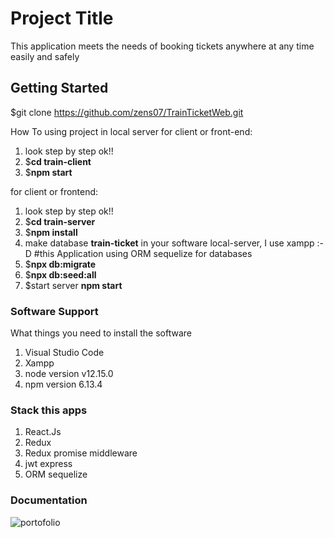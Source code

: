 # Project Title
This application meets the needs of booking tickets anywhere at any time easily and safely

## Getting Started

$git clone https://github.com/zens07/TrainTicketWeb.git

How To using project in local server
for client or front-end:
1. look step by step ok!!
2. $**cd train-client**
4. $**npm start**

for client or frontend:
1. look step by step ok!!
2. $**cd train-server**
3. $**npm install**
4. make database **train-ticket** in your software local-server, I use xampp :-D
#this Application using ORM sequelize for databases
5. $**npx db:migrate** 
6. $**npx db:seed:all**
7. $start server **npm start**

### Software Support
What things you need to install the software 
1. Visual Studio Code
2. Xampp
3. node version v12.15.0
4. npm version 6.13.4

### Stack this apps
1. React.Js
2. Redux
3. Redux promise middleware
4. jwt express
5. ORM sequelize

### Documentation

![portofolio](https://user-images.githubusercontent.com/61269629/77254660-0b13df00-6c95-11ea-926e-2560e08d8541.png)

